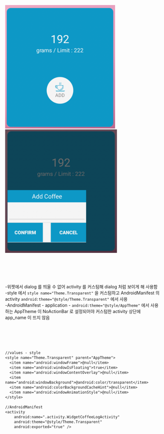<img src="https://github.com/HYUNJUNEPARK/ImageRepository/blob/master/androidProgramming/coffeeLogWidget_Homescreen1.png" height="400"/>
<img src="https://github.com/HYUNJUNEPARK/ImageRepository/blob/master/androidProgramming/coffeeLogWidget_Homescreen2.png" height="400"/>

<br></br>
<br></br>

-위젯에서 dialog 를 띄울 수 없어 activity 를 커스텀해 dialog 처럼 보이게 해 사용함</br>
-style 에서 `style name="Theme.Transparent"` 을 커스텀하고 AndroidManifest 의 activity `android:theme="@style/Theme.Transparent"` 에서 사용</br>
-AndroidManifest - application - `android:theme="@style/AppTheme"` 에서 사용하는 AppTheme 이 NoActionBar 로 설정되어야 커스텀한 activity 상단에 app_name 이 뜨지 않음</br>

<br></br>
<br></br>

```
//values - style
<style name="Theme.Transparent" parent="AppTheme">
  <item name="android:windowFrame">@null</item>
  <item name="android:windowIsFloating">true</item>
  <item name="android:windowContentOverlay">@null</item>
  <item name="android:windowBackground">@android:color/transparent</item>
  <item name="android:colorBackgroundCacheHint">@null</item>
  <item name="android:windowAnimationStyle">@null</item>
</style>

//AndroidManifest
<activity
    android:name=".activity.WidgetCoffeeLogActivity"
    android:theme="@style/Theme.Transparent"
    android:exported="true" />
```
